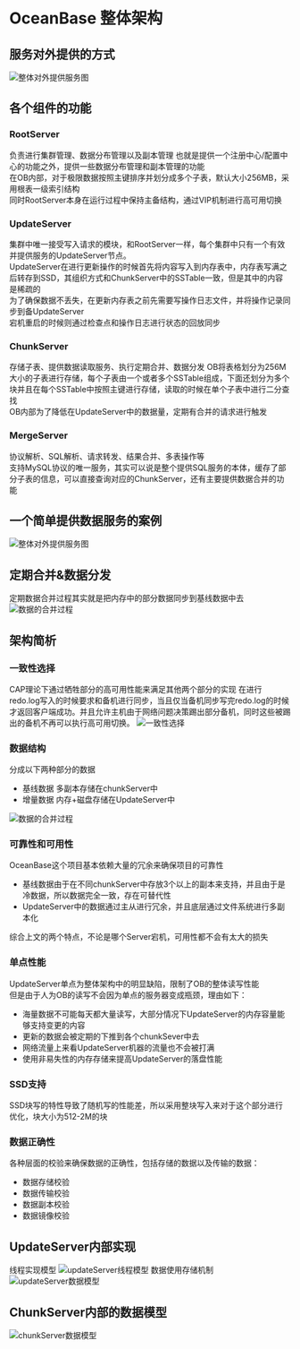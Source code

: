 # OceanBase 整体架构

## 服务对外提供的方式
![整体对外提供服务图](pic/OceanBase-overview.png)

## 各个组件的功能

### RootServer
负责进行集群管理、数据分布管理以及副本管理
也就是提供一个注册中心/配置中心的功能之外，提供一些数据分布管理和副本管理的功能  
在OB内部，对于极限数据按照主键排序并划分成多个子表，默认大小256MB，采用根表一级索引结构   
同时RootServer本身在运行过程中保持主备结构，通过VIP机制进行高可用切换
### UpdateServer
集群中唯一接受写入请求的模块，和RootServer一样，每个集群中只有一个有效并提供服务的UpdateServer节点。  
UpdateServer在进行更新操作的时候首先将内容写入到内存表中，内存表写满之后转存到SSD，其组织方式和ChunkServer中的SSTable一致，但是其中的内容是稀疏的  
为了确保数据不丢失，在更新内存表之前先需要写操作日志文件，并将操作记录同步到备UpdateServer  
宕机重启的时候则通过检查点和操作日志进行状态的回放同步

### ChunkServer
存储子表、提供数据读取服务、执行定期合并、数据分发
OB将表格划分为256M大小的子表进行存储，每个子表由一个或者多个SSTable组成，下面还划分为多个块并且在每个SSTable中按照主键进行存储，读取的时候在单个子表中进行二分查找  
OB内部为了降低在UpdateServer中的数据量，定期有合并的请求进行触发

### MergeServer
协议解析、SQL解析、请求转发、结果合并、多表操作等  
支持MySQL协议的唯一服务，其实可以说是整个提供SQL服务的本体，缓存了部分子表的信息，可以直接查询对应的ChunkServer，还有主要提供数据合并的功能

## 一个简单提供数据服务的案例
![整体对外提供服务图](pic/OceanBase-service.png)


## 定期合并&数据分发
定期数据合并过程其实就是把内存中的部分数据同步到基线数据中去
![数据的合并过程](pic/OceanBase-merge.png)

## 架构简析

### 一致性选择
CAP理论下通过牺牲部分的高可用性能来满足其他两个部分的实现
在进行redo.log写入的时候要求和备机进行同步，当且仅当备机同步写完redo.log的时候才返回客户端成功。并且允许主机由于网络问题决策踢出部分备机，同时这些被踢出的备机不再可以执行高可用切换。
![一致性选择](pic/OceanBase-cap.png)


### 数据结构
分成以下两种部分的数据
+ 基线数据 多副本存储在chunkServer中 
+ 增量数据 内存+磁盘存储在UpdateServer中

![数据的合并过程](pic/OceanBase-storage.png)

### 可靠性和可用性
OceanBase这个项目基本依赖大量的冗余来确保项目的可靠性
+ 基线数据由于在不同chunkServer中存放3个以上的副本来支持，并且由于是冷数据，所以数据完全一致，存在可替代性
+ UpdateServer中的数据通过主从进行冗余，并且底层通过文件系统进行多副本化

综合上文的两个特点，不论是哪个Server宕机，可用性都不会有太大的损失

### 单点性能
UpdateServer单点为整体架构中的明显缺陷，限制了OB的整体读写性能  
但是由于人为OB的读写不会因为单点的服务器变成瓶颈，理由如下：
+ 海量数据不可能每天都大量读写，大部分情况下UpdateServer的内存容量能够支持变更的内容
+ 更新的数据会被定期的下推到各个chunkSever中去
+ 网络流量上来看UpdateServer机器的流量也不会被打满
+ 使用非易失性的内存存储来提高UpdateServer的落盘性能


### SSD支持

SSD块写的特性导致了随机写的性能差，所以采用整块写入来对于这个部分进行优化，块大小为512-2M的块

### 数据正确性
各种层面的校验来确保数据的正确性，包括存储的数据以及传输的数据：
+ 数据存储校验
+ 数据传输校验
+ 数据副本校验
+ 数据镜像校验


## UpdateServer内部实现
线程实现模型
![updateServer线程模型](pic/OceanBase-updateServer-thread.png)
数据使用存储机制
![updateServer数据模型](pic/OceanBase-updateServer-data.png)

## ChunkServer内部的数据模型
![chunkServer数据模型](pic/OceanBase-chunkServer-data.png)
